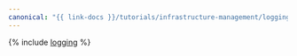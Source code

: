 ```yaml
---
canonical: "{{ link-docs }}/tutorials/infrastructure-management/logging"
---
```


{% include [logging](../../_tutorials/infrastructure-management/logging.md) %}